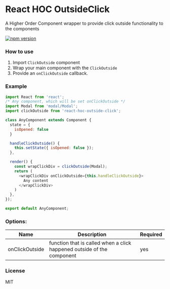 # React HOC OutsideClick
A Higher Order Component wrapper to provide click outside functionality to the components

[![npm version](https://badge.fury.io/js/react-hoc-outside-click.svg)](https://badge.fury.io/js/react-hoc-outside-click)

### How to use

1. Import `ClickOutside` component
2. Wrap your main component with the `ClickOutside`
3. Provide an `onClickOutside` callback.

### Example


```js
import React from 'react';
/* Any component, which will be set onClickOutside */
import Modal from 'modal/Modal';
import clickOutside from 'react-hoc-outside-click';

class AnyComponent extends Component {
  state = {
    isOpened: false
  }

  handleClickOutside() {
    this.setState({ isOpened: false });
  },

  render() {
    const wrapClickDiv = clickOutside(Modal);
    return (
      <wrapClickDiv onClickOutside={this.handleClickOutside}>
        Any content
      </wrapClickDiv>
    )
  },
});

export default AnyComponent;

  ```

### Options:

| Name        | Description | Required |        
| ------------- |-------------| --- |
| onClickOutside    | function that is called when a click happened outside of the component  |  yes |


### License

MIT
